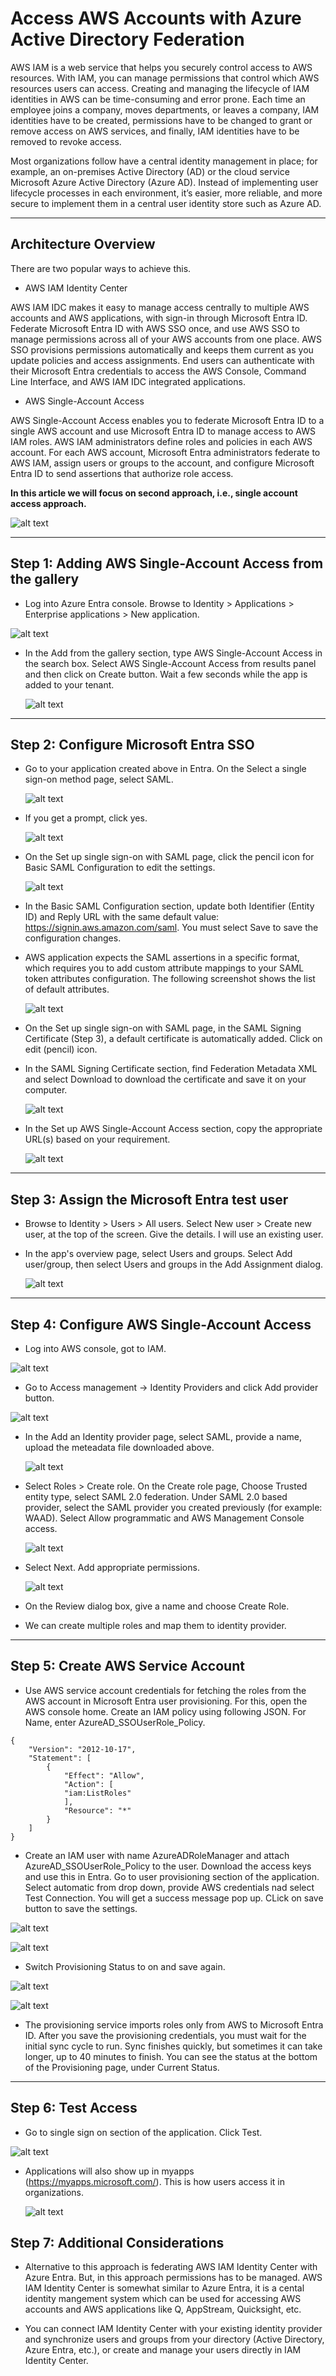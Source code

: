 # Access AWS Accounts with Azure Active Directory Federation

AWS IAM is a web service that helps you securely control access to AWS resources. With IAM, you can manage permissions that control which AWS resources users can access. Creating and managing the lifecycle of IAM identities in AWS can be time-consuming and error prone. Each time an employee joins a company, moves departments, or leaves a company, IAM identities have to be created, permissions have to be changed to grant or remove access on AWS services, and finally, IAM identities have to be removed to revoke access.

Most organizations follow have a central identity management in place; for example, an on-premises Active Directory (AD) or the cloud service Microsoft Azure Active Directory (Azure AD). Instead of implementing user lifecycle processes in each environment, it’s easier, more reliable, and more secure to implement them in a central user identity store such as Azure AD.

---

## **Architecture Overview**

There are two popular ways to achieve this.

- AWS IAM Identity Center

AWS IAM IDC makes it easy to manage access centrally to multiple AWS accounts and AWS applications, with sign-in through Microsoft Entra ID. Federate Microsoft Entra ID with AWS SSO once, and use AWS SSO to manage permissions across all of your AWS accounts from one place. AWS SSO provisions permissions automatically and keeps them current as you update policies and access assignments. End users can authenticate with their Microsoft Entra credentials to access the AWS Console, Command Line Interface, and AWS IAM IDC integrated applications.

- AWS Single-Account Access

AWS Single-Account Access enables you to federate Microsoft Entra ID to a single AWS account and use Microsoft Entra ID to manage access to AWS IAM roles. AWS IAM administrators define roles and policies in each AWS account. For each AWS account, Microsoft Entra administrators federate to AWS IAM, assign users or groups to the account, and configure Microsoft Entra ID to send assertions that authorize role access.

**In this article we will focus on second approach, i.e., single account access approach.**

![alt text](Images/AzureAD-Federation/image.png)

---

## **Step 1: Adding AWS Single-Account Access from the gallery**

- Log into Azure Entra console. Browse to Identity > Applications > Enterprise applications > New application.

![alt text](Images/AzureAD-Federation/image-1.png)
   
- In the Add from the gallery section, type AWS Single-Account Access in the search box. Select AWS Single-Account Access from results panel and then click on Create button. Wait a few seconds while the app is added to your tenant.
  
  ![alt text](Images/AzureAD-Federation/image-2.png)
    
---

## **Step 2: Configure Microsoft Entra SSO**

- Go to your application created above in Entra. On the Select a single sign-on method page, select SAML.

   ![alt text](Images/AzureAD-Federation/image-3.png)

- If you get a prompt, click yes.
  
  ![alt text](Images/AzureAD-Federation/image-4.png)

- On the Set up single sign-on with SAML page, click the pencil icon for Basic SAML Configuration to edit the settings. 
  
   ![alt text](Images/AzureAD-Federation/image-5.png)

- In the Basic SAML Configuration section, update both Identifier (Entity ID) and Reply URL with the same default value: https://signin.aws.amazon.com/saml. You must select Save to save the configuration changes.

- AWS application expects the SAML assertions in a specific format, which requires you to add custom attribute mappings to your SAML token attributes configuration. The following screenshot shows the list of default attributes. 

  ![alt text](Images/AzureAD-Federation/image-6.png)

- On the Set up single sign-on with SAML page, in the SAML Signing Certificate (Step 3), a default certificate is automatically added. Click on edit (pencil) icon. 
 
- In the SAML Signing Certificate section, find Federation Metadata XML and select Download to download the certificate and save it on your computer.

   ![alt text](Images/AzureAD-Federation/image-7.png)  

- In the Set up AWS Single-Account Access section, copy the appropriate URL(s) based on your requirement.
  
  ![alt text](Images/AzureAD-Federation/image-8.png)

---

## **Step 3: Assign the Microsoft Entra test user**

- Browse to Identity > Users > All users. Select New user > Create new user, at the top of the screen. Give the details. I will use an existing user.

- In the app's overview page, select Users and groups.  Select Add user/group, then select Users and groups in the Add Assignment dialog.
  
  ![alt text](Images/AzureAD-Federation/image-9.png)

---

## **Step 4: Configure AWS Single-Account Access**

- Log into AWS console, got to IAM.

![alt text](Images/AzureAD-Federation/image-10.png)
  
- Go to Access management -> Identity Providers and click Add provider button.

![alt text](Images/AzureAD-Federation/image-11.png)

- In the Add an Identity provider page, select SAML, provide a name, upload the meteadata file downloaded above.
  
  ![alt text](Images/AzureAD-Federation/image-12.png)

- Select Roles > Create role. On the Create role page, Choose Trusted entity type, select SAML 2.0 federation. Under SAML 2.0 based provider, select the SAML provider you created previously (for example: WAAD). Select Allow programmatic and AWS Management Console access. 

  ![alt text](Images/AzureAD-Federation/image-13.png)

- Select Next. Add appropriate permissions.

  ![alt text](Images/AzureAD-Federation/image-14.png)

- On the Review dialog box, give a name and choose Create Role.
- We can create multiple roles and map them to identity provider.

---
## **Step 5: Create AWS Service Account**

- Use AWS service account credentials for fetching the roles from the AWS account in Microsoft Entra user provisioning. For this, open the AWS console home. Create an IAM policy using following JSON.  For Name, enter AzureAD_SSOUserRole_Policy.

```
{
    "Version": "2012-10-17",
    "Statement": [
        {
            "Effect": "Allow",
            "Action": [
            "iam:ListRoles"
            ],
            "Resource": "*"
        }
    ]
}

```
- Create an IAM user with name AzureADRoleManager and attach AzureAD_SSOUserRole_Policy to the user. Download the access keys and use this in Entra. Go to user provisioning section of the application. Select automatic from drop down, provide AWS credentials nad select Test Connection. You will get a success message pop up. CLick on save button to save the settings.  


![alt text](Images/AzureAD-Federation/image-15.png)

![alt text](Images/AzureAD-Federation/image-16.png)

-  Switch Provisioning Status to on and save again.
  
  ![alt text](Images/AzureAD-Federation/image-18.png)

  ![alt text](Images/AzureAD-Federation/image-17.png) 

- The provisioning service imports roles only from AWS to Microsoft Entra ID.  After you save the provisioning credentials, you must wait for the initial sync cycle to run. Sync finishes quickly, but sometimes it can take longer, up to 40 minutes to finish. You can see the status at the bottom of the Provisioning page, under Current Status.

---

## **Step 6: Test Access**

- Go to single sign on section of the application. Click Test. 

![alt text](Images/AzureAD-Federation/image-19.png)

- Applications will also show up in myapps (https://myapps.microsoft.com/). This is how users access it in organizations.

   ![alt text](Images/AzureAD-Federation/image-20.png)

 ## **Step 7: Additional Considerations**

 - Alternative to this approach is federating AWS IAM Identity Center with Azure Entra. But, in this approach permissions has to be managed. AWS IAM Identity Center is somewhat similar to Azure Entra, it is a cental identity mangement system which can be used for accessing AWS accounts and AWS applications like Q, AppStream, Quicksight, etc. 
  
- You can connect IAM Identity Center with your existing identity provider and synchronize users and groups from your directory (Active Directory, Azure Entra, etc.), or create and manage your users directly in IAM Identity Center.